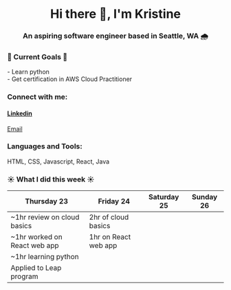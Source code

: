 <h1 align="center">Hi there 👋, I'm Kristine</h1>
<h3 align="center">An aspiring software engineer based in Seattle, WA 🌧️</h3>

<h3>💚 Current Goals 💚</h3>
- Learn python <br>
- Get certification in AWS Cloud Practitioner

<h3 align="left">Connect with me:</h3>
<p alignt="left" class="social__links">
<a href="https://www.linkedin.com/in/kristine-bermoy-9252021bb/" target="blank"><h4>Linkedin</h4></a> 
<a href="mailto:kbermoy02@gmail.com">Email</a>
</p>

<h3 align="left">Languages and Tools:</h3>
<span>HTML, CSS, Javascript, React, Java</span>

### ☀️ What I did this week ☀️
| Thursday 23                | Friday 24           | Saturday 25    | Sunday 26 |
|----------------------------|---------------------|----------------|-----------|
|~1hr review on cloud basics | 2hr of cloud basics |
|~1hr worked on React web app| 1hr on React web app|
|~1hr learning python        |                     |                |           |
| Applied to Leap program    |                     |                |           |
